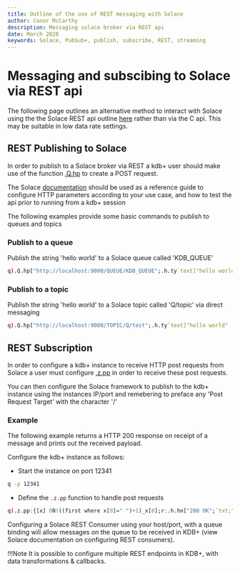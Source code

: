 ```yaml
---
title: Outline of the use of REST messaging with Solace
author: Conor McCarthy
description: Messaging solace broker via REST api
date: March 2020
keywords: Solace, PubSub+, publish, subscribe, REST, streaming 
---
```


# <i class="fa fa-share-alt"></i> Messaging and subscibing to Solace via REST api

The following page outlines an alternative method to interact with Solace using the the Solace REST api outline [here](https://docs.solace.com/Open-APIs-Protocols/REST-get-start.htm) rather than via the C api. This may be suitable in low data rate settings.

## REST Publishing to Solace

In order to publish to a Solace broker via REST a kdb+ user should make use of the function [.Q.hp](https://code.kx.com/q/ref/dotq/#qhp-http-post) to create a POST request.

The Solace [documentation](https://docs.solace.com/Open-APIs-Protocols/REST-get-start.htm) should be used as a reference guide to configure HTTP parameters according to your use case, and how to test the api prior to running from a kdb+ session

The following examples provide some basic commands to publish to queues and topics

### Publish to a queue

Publish the string 'hello world' to a Solace queue called 'KDB_QUEUE'

```q
q).Q.hp["http://localhost:9000/QUEUE/KDB_QUEUE";.h.ty`text]"hello world"
```

### Publish to a topic

Publish the string 'hello world' to a Solace topic called 'Q/topic' via direct messaging

```q
q).Q.hp["http://localhost:9000/TOPIC/Q/test";.h.ty`text]"hello world"
```

## REST Subscription

In order to configure a kdb+ instance to receive HTTP post requests from Solace a user must configure [.z.pp](https://code.kx.com/q/ref/dotz/#zpp-http-post) in order to receive these post requests.

You can then configure the Solace framework to publish to the kdb+ instance using the instances IP/port and remebering to preface any 'Post Request Target' with the character '/'

### Example

The following example returns a HTTP 200 response on receipt of a message and prints out the received payload. 

Configure the kdb+ instance as follows:

* Start the instance on port 12341

```bash
q -p 12341
```

* Define the `.z.pp` function to handle post requests

```q
q).z.pp:{[x] 0N!((first where x[0]=" ")+1)_x[0];r:.h.hn["200 OK";`txt;""];r}
```

Configuring a Solace REST Consumer using your host/port, with a queue binding will allow messages on the queue to be received in KDB+ (view Solace documentation on configuring REST consumers).

!!!Note
	It is possible to configure multiple REST endpoints in KDB+, with data transformations & callbacks.



